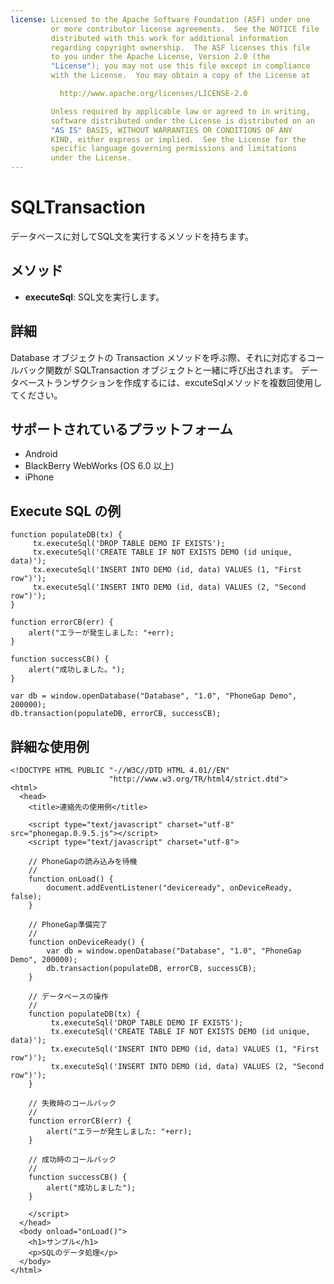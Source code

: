 ```yaml
---
license: Licensed to the Apache Software Foundation (ASF) under one
         or more contributor license agreements.  See the NOTICE file
         distributed with this work for additional information
         regarding copyright ownership.  The ASF licenses this file
         to you under the Apache License, Version 2.0 (the
         "License"); you may not use this file except in compliance
         with the License.  You may obtain a copy of the License at

           http://www.apache.org/licenses/LICENSE-2.0

         Unless required by applicable law or agreed to in writing,
         software distributed under the License is distributed on an
         "AS IS" BASIS, WITHOUT WARRANTIES OR CONDITIONS OF ANY
         KIND, either express or implied.  See the License for the
         specific language governing permissions and limitations
         under the License.
---
```


SQLTransaction
=======

データベースに対してSQL文を実行するメソッドを持ちます。

メソッド
-------

- __executeSql__: SQL文を実行します。

詳細
-------
 Database オブジェクトの Transaction メソッドを呼ぶ際、それに対応するコールバック関数が SQLTransaction オブジェクトと一緒に呼び出されます。
データベーストランザクションを作成するには、excuteSqlメソッドを複数回使用してください。



サポートされているプラットフォーム
-------------------

- Android
- BlackBerry WebWorks (OS 6.0 以上)
- iPhone

Execute SQL の例
------------------

	function populateDB(tx) {
		 tx.executeSql('DROP TABLE DEMO IF EXISTS');
		 tx.executeSql('CREATE TABLE IF NOT EXISTS DEMO (id unique, data)');
		 tx.executeSql('INSERT INTO DEMO (id, data) VALUES (1, "First row")');
		 tx.executeSql('INSERT INTO DEMO (id, data) VALUES (2, "Second row")');
	}
	
	function errorCB(err) {
		alert("エラーが発生しました: "+err);
	}
	
	function successCB() {
		alert("成功しました。");
	}
	
	var db = window.openDatabase("Database", "1.0", "PhoneGap Demo", 200000);
	db.transaction(populateDB, errorCB, successCB);

詳細な使用例
------------

    <!DOCTYPE HTML PUBLIC "-//W3C//DTD HTML 4.01//EN"
                          "http://www.w3.org/TR/html4/strict.dtd">
    <html>
      <head>
        <title>連絡先の使用例</title>

        <script type="text/javascript" charset="utf-8" src="phonegap.0.9.5.js"></script>
        <script type="text/javascript" charset="utf-8">

        // PhoneGapの読み込みを待機
        //
        function onLoad() {
            document.addEventListener("deviceready", onDeviceReady, false);
        }

        // PhoneGap準備完了
        //
        function onDeviceReady() {
			var db = window.openDatabase("Database", "1.0", "PhoneGap Demo", 200000);
			db.transaction(populateDB, errorCB, successCB);
        }
		
		// データベースの操作 
		//
		function populateDB(tx) {
			 tx.executeSql('DROP TABLE DEMO IF EXISTS');
			 tx.executeSql('CREATE TABLE IF NOT EXISTS DEMO (id unique, data)');
			 tx.executeSql('INSERT INTO DEMO (id, data) VALUES (1, "First row")');
			 tx.executeSql('INSERT INTO DEMO (id, data) VALUES (2, "Second row")');
		}
		
		// 失敗時のコールバック
		//
		function errorCB(err) {
			alert("エラーが発生しました: "+err);
		}
		
		// 成功時のコールバック
		//
		function successCB() {
			alert("成功しました");
		}
	
        </script>
      </head>
      <body onload="onLoad()">
        <h1>サンプル</h1>
        <p>SQLのデータ処理</p>
      </body>
    </html>